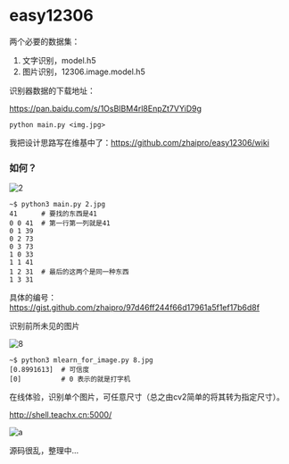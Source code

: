 ﻿# easy12306

两个必要的数据集：

1. 文字识别，model.h5
2. 图片识别，12306.image.model.h5

识别器数据的下载地址：

https://pan.baidu.com/s/1OsBIBM4rl8EnpZt7VYiD9g

`python main.py <img.jpg>`

我把设计思路写在维基中了：https://github.com/zhaipro/easy12306/wiki

### 如何？

![2](https://user-images.githubusercontent.com/8620842/51320752-d6f2cc00-1a9b-11e9-9d2d-7d1e25ddadc5.jpg)

```
~$ python3 main.py 2.jpg
41      # 要找的东西是41
0 0 41  # 第一行第一列就是41
0 1 39
0 2 73
0 3 73
1 0 33
1 1 41
1 2 31  # 最后的这两个是同一种东西
1 3 31
```

具体的编号：https://gist.github.com/zhaipro/97d46ff244f66d17961a5f1ef17b6d8f

识别前所未见的图片

![8](https://user-images.githubusercontent.com/8620842/51799645-a01c7300-225e-11e9-8214-296773112484.jpg)

```
~$ python3 mlearn_for_image.py 8.jpg
[0.8991613]  # 可信度
[0]          # 0 表示的就是打字机
```

在线体验，识别单个图片，可任意尺寸（总之由cv2简单的将其转为指定尺寸）。

http://shell.teachx.cn:5000/

![a](https://user-images.githubusercontent.com/8620842/51879603-21831b00-23af-11e9-8d16-9ae64866ca4c.jpg)

源码很乱，整理中…
